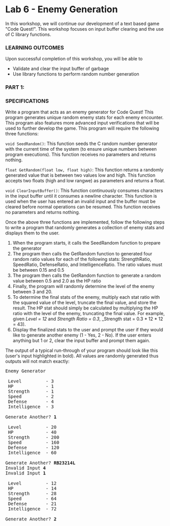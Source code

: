 # Lab 6 - Enemy Generation

In this workshop, we will continue our development of a text based game "Code Quest!". This workshop focuses on input buffer clearing and the use of C library functions.

### LEARNING OUTCOMES

Upon successful completion of this workshop, you will be able to 
- Validate and clear the input buffer of garbage
- Use library functions to perform random number generation

### PART 1:

### SPECIFICATIONS

Write a program that acts as an enemy generator for Code Quest! This program generates unique random enemy stats for each enemy encounter. This program also features more advanced input verifications that will be used to further develop the game. This program will require the following three functions:

`void SeedRandom()`: This function seeds the C random number generator with the current time of the system (to ensure unique numbers between program executions). This function receives no parameters and returns nothing.

`float GetRandom(float low, float high)`: This function returns a randomly generated value that is between two values low and high. This function accepts two floats (high and low rangwe) as parameters and returns a float.

`void ClearInputBuffer()`: This function continuously consumes characters in the input buffer until it consumes a newline character. This function is used when the user has entered an invalid input and the buffer must be cleared before normal operations can be resumed. This function receives no parameters and returns nothing.

Once the above three functions are implemented, follow the following steps to write a program that randomly generates a collection of enemy stats and displays them to the user.
1. When the program starts, it calls the SeedRandom function to prepare the generator
2. The program then calls the GetRandom function to generated four random ratio values for each of the following stats: StrengthRatio, SpeedRatio, DefenseRatio, and IntelligenceRatio. The ratio values must be between 0.15 and 0.5
3. The program then calls the GetRandom function to generate a random value between 0.5 and 2.0 as the HP ratio
4. Finally, the program will randomly determine the level of the enemy between 3 and 20.
5. To determine the final stats of the enemy, multiply each stat ratio with the squared value of the level, truncate the final value, and store the result. The HP stat should simply be calculated by multiplying the HP ratio with the level of the enemy, truncating the final value. For example, given _Level = 12_ and _Strength Ratio = 0.3_, _Strength stat = 0.3 * 12 * 12 = 43).
6. Display the finalized stats to the user and prompt the user if they would like to generate another enemy (1 - Yes, 2 - No). If the user enters anything but 1 or 2, clear the input buffer and prompt them again.

The output of a typical run-through of your program should look like this (user's input highlighted in bold). All values are randomly generated thus outputs will not match exactly:

<pre>
Enemy Generator

 Level         - 3
 HP            - 1
 Strength      - 1
 Speed         - 2
 Defense       - 4
 Intelligence  - 3

Generate Another? <b>1</b>

 Level         - 20
 HP            - 40
 Strength      - 200
 Speed         - 160
 Defense       - 120
 Intelligence  - 60

Generate Another? <b>RB23214L</b>
Invalid Input <b>4</b>
Invalid Input <b>1</b>

 Level         - 12
 HP            - 14
 Strength      - 28
 Speed         - 64
 Defense       - 21
 Intelligence  - 72

Generate Another? <b>2</b>
</pre>
